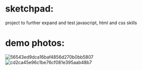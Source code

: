 # sketchpad:
project to further expand and test javascript, html and css skills
# demo photos:
![56543ed9dca16baf4856d270b0bb5807](https://github.com/tylernsocial/sketchpad/assets/127630141/2ad12a78-8682-422a-84ba-fb9ee712dd04)
![cd2ca45e96c1be76cf081e395aab48b7](https://github.com/tylernsocial/sketchpad/assets/127630141/daa7fa59-ede3-4643-bede-7c530e07e513)
